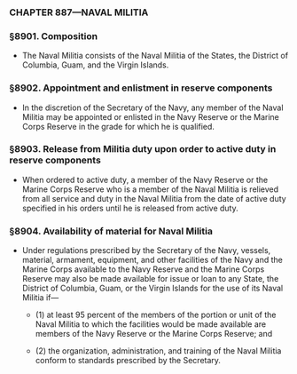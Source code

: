 ### **CHAPTER 887—NAVAL MILITIA**

### §8901. Composition
* The Naval Militia consists of the Naval Militia of the States, the District of Columbia, Guam, and the Virgin Islands.

### §8902. Appointment and enlistment in reserve components
* In the discretion of the Secretary of the Navy, any member of the Naval Militia may be appointed or enlisted in the Navy Reserve or the Marine Corps Reserve in the grade for which he is qualified.

### §8903. Release from Militia duty upon order to active duty in reserve components
* When ordered to active duty, a member of the Navy Reserve or the Marine Corps Reserve who is a member of the Naval Militia is relieved from all service and duty in the Naval Militia from the date of active duty specified in his orders until he is released from active duty.

### §8904. Availability of material for Naval Militia
* Under regulations prescribed by the Secretary of the Navy, vessels, material, armament, equipment, and other facilities of the Navy and the Marine Corps available to the Navy Reserve and the Marine Corps Reserve may also be made available for issue or loan to any State, the District of Columbia, Guam, or the Virgin Islands for the use of its Naval Militia if—

  * (1) at least 95 percent of the members of the portion or unit of the Naval Militia to which the facilities would be made available are members of the Navy Reserve or the Marine Corps Reserve; and

  * (2) the organization, administration, and training of the Naval Militia conform to standards prescribed by the Secretary.